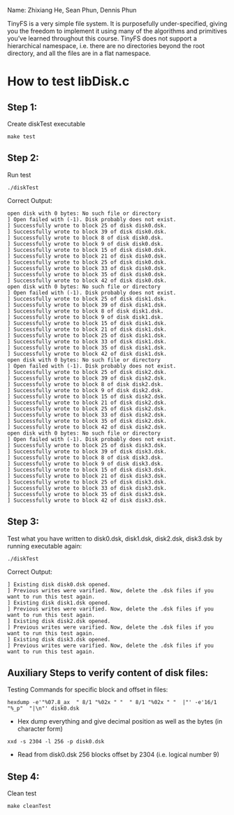 Name: Zhixiang He, Sean Phun, Dennis Phun

TinyFS is a very simple file system. It is purposefully under-specified, giving you the freedom to
implement it using many of the algorithms and primitives you’ve learned throughout this course.
TinyFS does not support a hierarchical namespace, i.e. there are no directories beyond the root
directory, and all the files are in a flat namespace. 


# How to test libDisk.c

## Step 1:
Create diskTest executable
```
make test
```

## Step 2:
Run test
```
./diskTest
```


Correct Output:
```
open disk with 0 bytes: No such file or directory
] Open failed with (-1). Disk probably does not exist.
] Successfully wrote to block 25 of disk disk0.dsk.
] Successfully wrote to block 39 of disk disk0.dsk.
] Successfully wrote to block 8 of disk disk0.dsk.
] Successfully wrote to block 9 of disk disk0.dsk.
] Successfully wrote to block 15 of disk disk0.dsk.
] Successfully wrote to block 21 of disk disk0.dsk.
] Successfully wrote to block 25 of disk disk0.dsk.
] Successfully wrote to block 33 of disk disk0.dsk.
] Successfully wrote to block 35 of disk disk0.dsk.
] Successfully wrote to block 42 of disk disk0.dsk.
open disk with 0 bytes: No such file or directory
] Open failed with (-1). Disk probably does not exist.
] Successfully wrote to block 25 of disk disk1.dsk.
] Successfully wrote to block 39 of disk disk1.dsk.
] Successfully wrote to block 8 of disk disk1.dsk.
] Successfully wrote to block 9 of disk disk1.dsk.
] Successfully wrote to block 15 of disk disk1.dsk.
] Successfully wrote to block 21 of disk disk1.dsk.
] Successfully wrote to block 25 of disk disk1.dsk.
] Successfully wrote to block 33 of disk disk1.dsk.
] Successfully wrote to block 35 of disk disk1.dsk.
] Successfully wrote to block 42 of disk disk1.dsk.
open disk with 0 bytes: No such file or directory
] Open failed with (-1). Disk probably does not exist.
] Successfully wrote to block 25 of disk disk2.dsk.
] Successfully wrote to block 39 of disk disk2.dsk.
] Successfully wrote to block 8 of disk disk2.dsk.
] Successfully wrote to block 9 of disk disk2.dsk.
] Successfully wrote to block 15 of disk disk2.dsk.
] Successfully wrote to block 21 of disk disk2.dsk.
] Successfully wrote to block 25 of disk disk2.dsk.
] Successfully wrote to block 33 of disk disk2.dsk.
] Successfully wrote to block 35 of disk disk2.dsk.
] Successfully wrote to block 42 of disk disk2.dsk.
open disk with 0 bytes: No such file or directory
] Open failed with (-1). Disk probably does not exist.
] Successfully wrote to block 25 of disk disk3.dsk.
] Successfully wrote to block 39 of disk disk3.dsk.
] Successfully wrote to block 8 of disk disk3.dsk.
] Successfully wrote to block 9 of disk disk3.dsk.
] Successfully wrote to block 15 of disk disk3.dsk.
] Successfully wrote to block 21 of disk disk3.dsk.
] Successfully wrote to block 25 of disk disk3.dsk.
] Successfully wrote to block 33 of disk disk3.dsk.
] Successfully wrote to block 35 of disk disk3.dsk.
] Successfully wrote to block 42 of disk disk3.dsk.
```

## Step 3:
Test what you have written to disk0.dsk, disk1.dsk, disk2.dsk, disk3.dsk by running executable again:
```
./diskTest
```


Correct Output:
```
] Existing disk disk0.dsk opened.
] Previous writes were varified. Now, delete the .dsk files if you want to run this test again.
] Existing disk disk1.dsk opened.
] Previous writes were varified. Now, delete the .dsk files if you want to run this test again.
] Existing disk disk2.dsk opened.
] Previous writes were varified. Now, delete the .dsk files if you want to run this test again.
] Existing disk disk3.dsk opened.
] Previous writes were varified. Now, delete the .dsk files if you want to run this test again.
```

## Auxiliary Steps to verify content of disk files:


Testing Commands for specific block and offset in files:

```
hexdump -e'"%07.8_ax  " 8/1 "%02x " "  " 8/1 "%02x " "  |"' -e'16/1  "%_p"  "|\n"' disk0.dsk
```
- Hex dump everything and give decimal position as well as the bytes (in character form)


```
xxd -s 2304 -l 256 -p disk0.dsk
```
- Read from disk0.dsk 256 blocks offset by 2304 (i.e. logical number 9)


## Step 4:
Clean test
```
make cleanTest
```